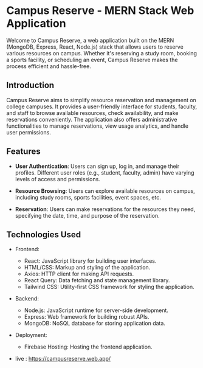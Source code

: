 


# Campus Reserve - MERN Stack Web Application


Welcome to Campus Reserve, a web application built on the MERN (MongoDB, Express, React, Node.js) stack that allows users to reserve various resources on campus. Whether it's reserving a study room, booking a sports facility, or scheduling an event, Campus Reserve makes the process efficient and hassle-free.



## Introduction

Campus Reserve aims to simplify resource reservation and management on college campuses. It provides a user-friendly interface for students, faculty, and staff to browse available resources, check availability, and make reservations conveniently. The application also offers administrative functionalities to manage reservations, view usage analytics, and handle user permissions.

## Features

- **User Authentication**: Users can sign up, log in, and manage their profiles. Different user roles (e.g., student, faculty, admin) have varying levels of access and permissions.

- **Resource Browsing**: Users can explore available resources on campus, including study rooms, sports facilities, event spaces, etc.

- **Reservation**: Users can make reservations for the resources they need, specifying the date, time, and purpose of the reservation.






## Technologies Used

- Frontend:
  - React: JavaScript library for building user interfaces.
  - HTML/CSS: Markup and styling of the application.
  - Axios: HTTP client for making API requests.
  - React Query: Data fetching and state management library.
  -  Tailwind CSS: Utility-first CSS framework for styling the application.

- Backend:
  - Node.js: JavaScript runtime for server-side development.
  - Express: Web framework for building robust APIs.
  - MongoDB: NoSQL database for storing application data.

- Deployment:
  - Firebase Hosting: Hosting the frontend application.


- live : https://campusreserve.web.app/